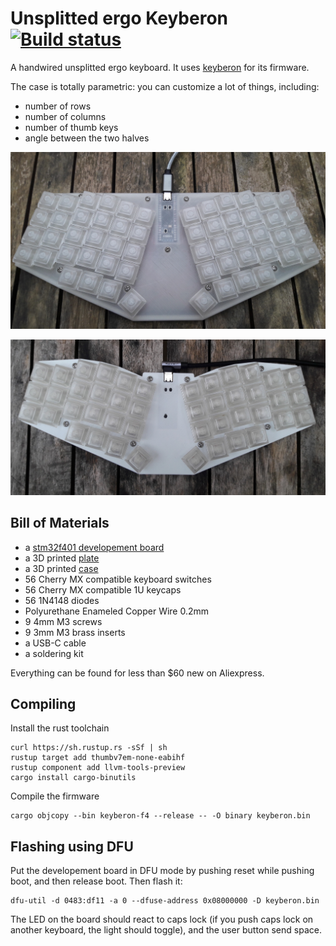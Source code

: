 # Unsplitted ergo Keyberon [![Build status](https://travis-ci.org/TeXitoi/keyberon-f4.svg?branch=master)](https://travis-ci.org/TeXitoi/keyberon-f4)

A handwired unsplitted ergo keyboard. It uses
[keyberon](https://github.com/TeXitoi/keyberon) for its firmware.

The case is totally parametric: you can customize a lot of things, including:
 - number of rows
 - number of columns
 - number of thumb keys
 - angle between the two halves

![Keyberon 56](images/keyberon-56.jpg)

![Keyberon 44](images/keyberon-44.jpg)

## Bill of Materials

 - a [stm32f401 developement
   board](https://www.aliexpress.com/item/4000069263843.html)
 - a 3D printed [plate](cad/plate.stl)
 - a 3D printed [case](cad/case.stl)
 - 56 Cherry MX compatible keyboard switches
 - 56 Cherry MX compatible 1U keycaps
 - 56 1N4148 diodes
 - Polyurethane Enameled Copper Wire 0.2mm
 - 9 4mm M3 screws
 - 9 3mm M3 brass inserts
 - a USB-C cable
 - a soldering kit

Everything can be found for less than $60 new on Aliexpress.

## Compiling

Install the rust toolchain

```shell
curl https://sh.rustup.rs -sSf | sh
rustup target add thumbv7em-none-eabihf
rustup component add llvm-tools-preview
cargo install cargo-binutils
```

Compile the firmware

```shell
cargo objcopy --bin keyberon-f4 --release -- -O binary keyberon.bin
```

## Flashing using DFU

Put the developement board in DFU mode by pushing reset while pushing
boot, and then release boot. Then flash it:
```shell
dfu-util -d 0483:df11 -a 0 --dfuse-address 0x08000000 -D keyberon.bin
```

The LED on the board should react to caps lock (if you push caps lock
on another keyboard, the light should toggle), and the user button
send space.
